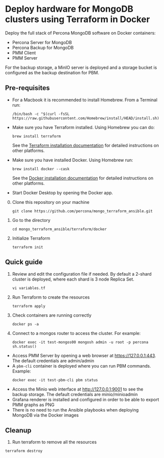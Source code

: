 # Deploy hardware for MongoDB clusters using Terraform in Docker

Deploy the full stack of Percona MongoDB software on Docker containers:

- Percona Server for MongoDB
- Percona Backup for MongoDB
- PMM Client
- PMM Server 

For the backup storage, a MinIO server is deployed and a storage bucket is configured as the backup destination for PBM.

## Pre-requisites

- For a Macbook it is recommended to install Homebrew. From a Terminal run:
  
  ```
  /bin/bash -c "$(curl -fsSL https://raw.githubusercontent.com/Homebrew/install/HEAD/install.sh)"
  ```

- Make sure you have Terraform installed. Using Homebrew you can do:
  
  ```
  brew install terraform
  ```
  
  See the [Terraform installation documentation](https://developer.hashicorp.com/terraform/tutorials/aws-get-started/install-cli#install-terraform) for detailed instructions on other platforms.

- Make sure you have installed Docker. Using Homebrew run:
  
  ```
  brew install docker --cask
  ```
  
  See the [Docker installation documentation](https://docs.docker.com/engine/install/) for detailed instructions on other platforms.

- Start Docker Desktop by opening the Docker app.

0. Clone this repository on your machine

    ```
    git clone https://github.com/percona/mongo_terraform_ansible.git
    ```

1. Go to the directory
    
    ```
    cd mongo_terraform_ansible/terraform/docker
    ```

1. Initialize Terraform 

    ```
    terraform init
    ```

## Quick guide

1. Review and edit the configuration file if needed. By default a 2-shard cluster is deployed, where each shard is 3 node Replica Set.


    ```
    vi variables.tf
    ```

2. Run Terraform to create the resources

    ```
    terraform apply
    ``` 

3. Check containers are running correctly

    ```
    docker ps -a
    ```

4. Connect to a mongos router to access the cluster. For example:

    ```
    docker exec -it test-mongos00 mongosh admin -u root -p percona
    sh.status()
    ```

- Access PMM Server by opening a web browser at https://127.0.0.1:443. The default credentials are admin/admin
- A `pbm-cli` container is deployed where you can run PBM commands. Example:
  ```
  docker exec -it test-pbm-cli pbm status
  ```
- Access the Minio web interface at http://127.0.0.1:9001 to see the backup storage. The default credentials are minio/minioadmin
- Grafana renderer is installed and configured in order to be able to export PMM graphs as PNG
- There is no need to run the Ansible playbooks when deploying MongoDB via the Docker images


## Cleanup

1. Run terraform to remove all the resources 
  ```
  terraform destroy
  ```
